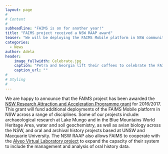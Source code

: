 ```yaml
---
layout: page
#
# Content
#
subheadline: "FAIMS is on for another year!"
title: "FAIMS project received a NSW RAAP award"
teaser: "We will be deploying the FAIMS Mobile platform in NSW community science and heritage projects"
categories:
  - News
author: Adela
header:
    image_fullwidth: Celebrate.jpg
    caption: "Petra and Georgia lift their coffees to celebrate the FAIMS success:)"
    caption_url: ""
#
# Styling
#
---
```

We are happy to announce that the FAIMS project has been awarded the [NSW Research Attraction and Acceleration Programme grant](http://www.chiefscientist.nsw.gov.au/investing-in-science/research-attraction-and-acceleration-program-raap) for 2016/2017. This grant will fund additional deployments of the FAIMS Mobile platform in NSW across a range of disciplines. Some of our projects include: archaeological research at Lake Mungo and in the Blue Mountains World Heritage Area, water and soil geochemistry, as well as avian biology across the NSW,  and oral and archival history projects based at UNSW and Macquarie University. The NSW RAAP also allows FAIMS to cooperate with the [Alveo Virtual Laboratory project](http://alveo.edu.au/) to expand the capacity of their system to include the management and analysis of oral history data. 










